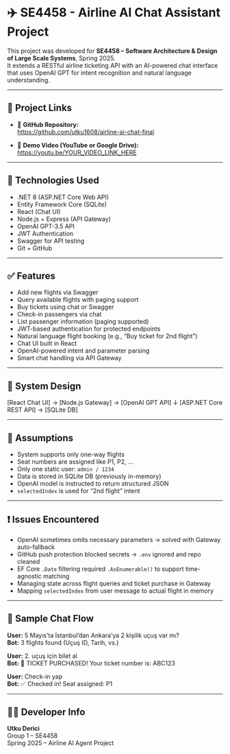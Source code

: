 # ✈️ SE4458 - Airline AI Chat Assistant Project

This project was developed for **SE4458 – Software Architecture & Design of Large Scale Systems**, Spring 2025.  
It extends a RESTful airline ticketing API with an AI-powered chat interface that uses OpenAI GPT for intent recognition and natural language understanding.

---

## 🔗 Project Links

- 🔗 **GitHub Repository:**  
  https://github.com/utku1608/airline-ai-chat-final

- 🎥 **Demo Video (YouTube or Google Drive):**  
  https://youtu.be/YOUR_VIDEO_LINK_HERE

---

## 🚀 Technologies Used

- .NET 8 (ASP.NET Core Web API)  
- Entity Framework Core (SQLite)  
- React (Chat UI)  
- Node.js + Express (API Gateway)  
- OpenAI GPT-3.5 API  
- JWT Authentication  
- Swagger for API testing  
- Git + GitHub  

---

## ✅ Features

- Add new flights via Swagger  
- Query available flights with paging support  
- Buy tickets using chat or Swagger  
- Check-in passengers via chat  
- List passenger information (paging supported)  
- JWT-based authentication for protected endpoints  
- Natural language flight booking (e.g., “Buy ticket for 2nd flight”)  
- Chat UI built in React  
- OpenAI-powered intent and parameter parsing  
- Smart chat handling via API Gateway  

---

## 🧱 System Design

[React Chat UI] → [Node.js Gateway] → [OpenAI GPT API]
↓
[ASP.NET Core REST API] → [SQLite DB]

---

## 🧠 Assumptions

- System supports only one-way flights  
- Seat numbers are assigned like P1, P2, ...  
- Only one static user: `admin / 1234`  
- Data is stored in SQLite DB (previously in-memory)  
- OpenAI model is instructed to return structured JSON  
- `selectedIndex` is used for “2nd flight” intent  

---

## ❗ Issues Encountered

- OpenAI sometimes omits necessary parameters → solved with Gateway auto-fallback  
- GitHub push protection blocked secrets → `.env` ignored and repo cleaned  
- EF Core `.Date` filtering required `.AsEnumerable()` to support time-agnostic matching  
- Managing state across flight queries and ticket purchase in Gateway  
- Mapping `selectedIndex` from user message to actual flight in memory  

---

## 📸 Sample Chat Flow

**User:** 5 Mayıs’ta İstanbul’dan Ankara’ya 2 kişilik uçuş var mı?  
**Bot:** 3 flights found (Uçuş ID, Tarih, vs.)

**User:** 2. uçuş için bilet al  
**Bot:** 🎫 TICKET PURCHASED! Your ticket number is: ABC123

**User:** Check-in yap  
**Bot:** ✅ Checked in! Seat assigned: P1  

---

## 👨‍💻 Developer Info

**Utku Derici**  
Group 1 – SE4458  
Spring 2025 – Airline AI Agent Project
